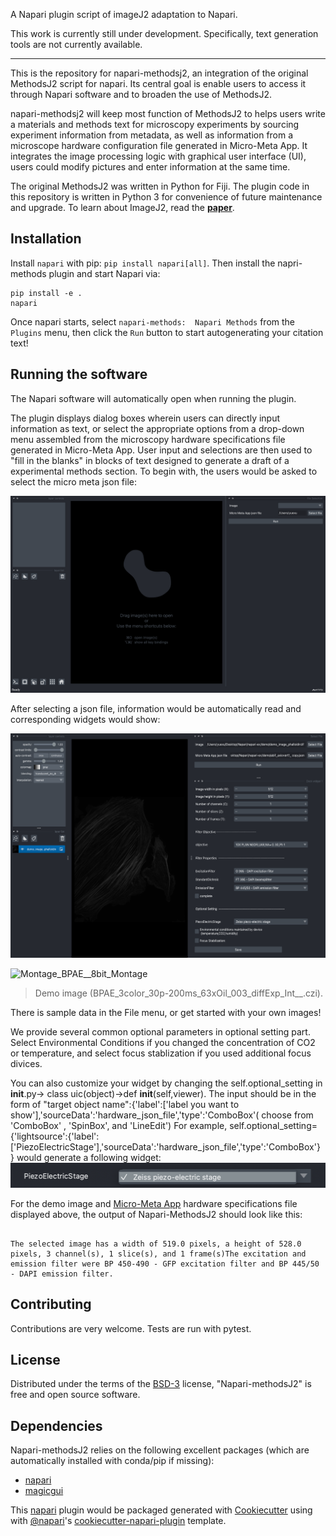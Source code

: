 

A Napari plugin script of imageJ2 adaptation to Napari.

This work is currently still under development. Specifically, text generation tools are not currently available.

----------------------------------

This is the repository for napari-methodsj2, an integration of the original MethodsJ2 script for napari. Its central goal is enable users to access it through Napari software and to broaden the use of MethodsJ2.

napari-methodsj2 will keep most function of MethodsJ2 to helps users write a materials and methods text for microscopy experiments by sourcing experiment information from metadata, as well as information from a microscope hardware configuration file generated in Micro-Meta App.  It integrates the image processing logic with graphical user interface (UI), users could modify pictures and enter information at the same time.

The original MethodsJ2 was written in Python for Fiji. The plugin code in this repository is written in Python 3 for convenience of future maintenance and upgrade. To learn about ImageJ2, read the [**paper**](https://www.biorxiv.org/content/10.1101/2021.06.23.449674v1).


## Installation

<!---

Install an [Anaconda](https://www.anaconda.com/download/) distribution of Python -- Choose **Python 3** and your operating system. Note you might need to use an anaconda prompt if you did not add anaconda to the path.

-->

Install `napari` with pip: `pip install napari[all]`. 
Then install the napri-methods plugin and start Napari via:

    pip install -e .
    napari
Once napari starts, select `napari-methods:  Napari Methods` from the `Plugins` menu, then click the `Run` button to start autogenerating your citation text!









## Running the software

The Napari software will automatically open when running the plugin.

The plugin displays dialog boxes wherein users can directly input information as text, or select the appropriate options from a drop-down menu assembled from the microscopy hardware specifications file generated in Micro-Meta App. User input and selections are then used to "fill in the blanks" in blocks of text designed to generate a draft of a experimental methods section.
To begin with, the users would be asked to select the micro meta json file:

![Welcome page](https://github.com/joelryan/napari-methodsj2/blob/main/demo0.png)

After selecting a json file, information would be automatically read and corresponding widgets would show:


![Demo Widgets](https://github.com/joelryan/napari-methodsj2/blob/main/mainpage.png)

![Montage_BPAE__8bit_Montage](https://user-images.githubusercontent.com/64212264/120518327-77ad6200-c39f-11eb-9a6c-5a49c5aca810.png)
> Demo image (BPAE_3color_30p-200ms_63xOil_003_diffExp_Int__.czi).

There is sample data in the File menu, or get started with your own images!

We provide several common optional parameters in optional setting part. Select Environmental Conditions if you changed the concentration of CO2 or temperature, and select focus stablization if you used additional focus divices.

You can also customize your widget by changing the self.optional_setting in __init__.py-> class uic(object)->def __init__(self,viewer). The input should be in the form of "target object name":{'label':['label you want to show'],'sourceData':'hardware_json_file','type':'ComboBox'( choose from 'ComboBox' , 'SpinBox', and 'LineEdit')
For example,
self.optional_setting={'lightsource':{'label':['PiezoElectricStage'],'sourceData':'hardware_json_file','type':'ComboBox'}
}
would generate a following widget:
![Demo Widgets](https://github.com/joelryan/napari-methodsj2/blob/main/customizedWidget.png)


For the demo image and [Micro-Meta App](https://github.com/WU-BIMAC/MicroMetaApp-Electron/releases/tag/1.2.2-b1-1) hardware specifications file displayed above, the output of Napari-MethodsJ2 should look like this:
```

The selected image has a width of 519.0 pixels, a height of 528.0 pixels, 3 channel(s), 1 slice(s), and 1 frame(s)The excitation and emission filter were BP 450-490 - GFP excitation filter and BP 445/50 - DAPI emission filter.
```

## Contributing

Contributions are very welcome. Tests are run with pytest.

## License

Distributed under the terms of the [BSD-3] license,
"Napari-methodsJ2" is free and open source software.

## Dependencies
Napari-methodsJ2 relies on the following excellent packages (which are automatically installed with conda/pip if missing):
- [napari](https://napari.org)
- [magicgui](https://napari.org/magicgui/)

This [napari] plugin would be packaged generated with [Cookiecutter] using with [@napari]'s [cookiecutter-napari-plugin] template.

[napari]: https://github.com/napari/napari
[Cookiecutter]: https://github.com/audreyr/cookiecutter
[@napari]: https://github.com/napari
[BSD-3]: http://opensource.org/licenses/BSD-3-Clause
[cookiecutter-napari-plugin]: https://github.com/napari/cookiecutter-napari-plugin
